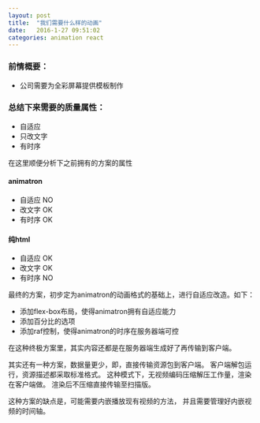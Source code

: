 ```yaml
---
layout: post
title:  "我们需要什么样的动画"
date:   2016-1-27 09:51:02
categories: animation react
---
```


### 前情概要：

* 公司需要为全彩屏幕提供模板制作


### 总结下来需要的质量属性：

* 自适应
* 只改文字
* 有时序

在这里顺便分析下之前拥有的方案的属性

#### animatron

* 自适应 NO
* 改文字 OK
* 有时序 OK

#### 纯html

* 自适应 OK
* 改文字 OK
* 有时序 NO

最终的方案，初步定为animatron的动画格式的基础上，进行自适应改造。如下：

* 添加flex-box布局，使得animatron拥有自适应能力
* 添加百分比的选项
* 添加raf控制，使得animatron的时序在服务器端可控

在这种终极方案里，其实内容还都是在服务器端生成好了再传输到客户端。

其实还有一种方案，数据量更少，即，直接传输资源包到客户端。
客户端解包运行，资源描述都采取标准格式。
这种模式下，无视频编码压缩解压工作量，渲染在客户端做。
渲染后不压缩直接传输至扫描版。

这种方案的缺点是，可能需要内嵌播放现有视频的方法，
并且需要管理好内嵌视频的时间轴。
